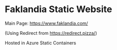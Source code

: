 # Faklandia Static Website

Main Page:
https://www.faklandia.com/

(Using Redirect from https://redirect.pizza/)

Hosted in Azure Static Containers
